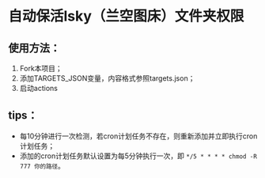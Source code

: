 # 自动保活lsky（兰空图床）文件夹权限  
## 使用方法：
1. Fork本项目；
2. 添加TARGETS_JSON变量，内容格式参照targets.json；
3. 启动actions  
## tips：
- 每10分钟进行一次检测，若cron计划任务不存在，则重新添加并立即执行cron计划任务；
- 添加的cron计划任务默认设置为每5分钟执行一次，即 `*/5 * * * * chmod -R 777 你的路径`。
